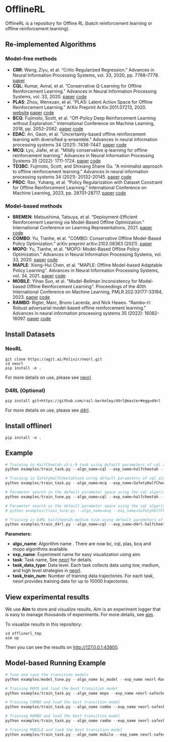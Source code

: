 # OfflineRL 

OfflineRL is a repository for Offline RL (batch reinforcement learning or offline reinforcement learning).

## Re-implemented Algorithms
### Model-free methods
- **CRR**: Wang, Ziyu, et al. “Critic Regularized Regression.” Advances in Neural Information Processing Systems, vol. 33, 2020, pp. 7768–7778. [paper](https://arxiv.org/abs/2006.15134)
- **CQL**: Kumar, Aviral, et al. “Conservative Q-Learning for Offline Reinforcement Learning.” Advances in Neural Information Processing Systems, vol. 33, 2020. [paper](https://arxiv.org/abs/2006.04779) [code](https://github.com/aviralkumar2907/CQL)
- **PLAS**: Zhou, Wenxuan, et al. “PLAS: Latent Action Space for Offline Reinforcement Learning.” ArXiv Preprint ArXiv:2011.07213, 2020.
 [website](https://sites.google.com/view/latent-policy) [paper](https://arxiv.org/abs/2011.07213) [code](https://github.com/Wenxuan-Zhou/PLAS)
- **BCQ**: Fujimoto, Scott, et al. “Off-Policy Deep Reinforcement Learning without Exploration.” International Conference on Machine Learning, 2018, pp. 2052–2062. [paper](https://arxiv.org/abs/1812.02900) [code](https://github.com/sfujim/BCQ)
- **EDAC**: An, Gaon, et al. "Uncertainty-based offline reinforcement learning with diversified q-ensemble." Advances in neural information processing systems 34 (2021): 7436-7447. [paper](https://arxiv.org/abs/2110.01548) [code](https://github.com/snu-mllab/EDAC)
- **MCQ**: Lyu, Jiafei, et al. "Mildly conservative q-learning for offline reinforcement learning." Advances in Neural Information Processing Systems 35 (2022): 1711-1724. [paper](https://arxiv.org/abs/2206.04745) [code](https://github.com/dmksjfl/MCQ)
- **TD3BC**: Fujimoto, Scott, and Shixiang Shane Gu. "A minimalist approach to offline reinforcement learning." Advances in neural information processing systems 34 (2021): 20132-20145. [paper](https://arxiv.org/abs/2106.06860) [code](https://github.com/sfujim/TD3_BC)
- **PRDC**: Ran, Yuhang, et al. “Policy Regularization with Dataset Constraint for Offline Reinforcement Learning.” International Conference on Machine Learning, 2023, pp. 28701-28717. [paper](https://arxiv.org/abs/2306.06569) [code](https://github.com/LAMDA-RL/PRDC)
### Model-based methods
- **BREMEN**: Matsushima, Tatsuya, et al. “Deployment-Efficient Reinforcement Learning via Model-Based Offline Optimization.” International Conference on Learning Representations, 2021. [paper](https://openreview.net/forum?id=3hGNqpI4WS) [code](https://github.com/matsuolab/BREMEN)
- **COMBO**: Yu, Tianhe, et al. "COMBO: Conservative Offline Model-Based Policy Optimization." arXiv preprint arXiv:2102.08363 (2021). [paper](https://arxiv.org/abs/2102.08363)
- **MOPO**: Yu, Tianhe, et al. “MOPO: Model-Based Offline Policy Optimization.” Advances in Neural Information Processing Systems, vol. 33, 2020. [paper](https://papers.nips.cc/paper/2020/hash/a322852ce0df73e204b7e67cbbef0d0a-Abstract.html) [code](https://github.com/tianheyu927/mopo)
- **MAPLE**: Xiong-Hui Chen, et al. "MAPLE: Offline Model-based Adaptable Policy Learning". Advances in Neural Information Processing Systems, vol. 34, 2021. [paper](https://proceedings.neurips.cc/paper/2021/hash/470e7a4f017a5476afb7eeb3f8b96f9b-Abstract.html) [code](https://github.com/xionghuichen/MAPLE)
- **MOBILE**: Yihao Sun, et al. "Model-Bellman Inconsistency for Model-based Offline Reinforcement Learning". Proceedings of the 40th International Conference on Machine Learning, PMLR 202:33177-33194, 2023. [paper](https://proceedings.mlr.press/v202/sun23q.html) [code](https://github.com/yihaosun1124/mobile)
- **RAMBO**: Rigter, Marc, Bruno Lacerda, and Nick Hawes. "Rambo-rl: Robust adversarial model-based offline reinforcement learning." Advances in neural information processing systems 35 (2022): 16082-16097. [paper](https://arxiv.org/abs/2204.12581) [code](https://github.com/marc-rigter/rambo)

## Install Datasets
### NeoRL

```shell
git clone https://agit.ai/Polixir/neorl.git
cd neorl
pip install -e .
```

For more details on use, please see [neorl](https://agit.ai/Polixir/neorl).

### D4RL (Optional)
```shell
pip install git+https://github.com/rail-berkeley/d4rl@master#egg=d4rl
```

For more details on use, please see [d4rl](https://github.com/rail-berkeley/d4rl).

## Install offlinerl

```shell
pip install -e .
```

## Example

```python
# Training in HalfCheetah-v3-L-9 task using default parameters of cql algorithm
python examples/train_task.py --algo_name=cql --exp_name=halfcheetah --task HalfCheetah-v3 --task_data_type low --task_train_num 100

# Training in SafetyHalfCheetahtask using default parameters of cql algorithm
python examples/train_task.py --algo_name=mcq --exp_name=SafetyHalfCheetah --task SafetyHalfCheetah 

# Parameter search in the default parameter space using the cql algorithm in the HalfCheetah-v3-L-9 task
python examples/train_tune.py --algo_name=cql --exp_name=halfcheetah --task HalfCheetah-v3 --task_data_type low --task_train_num 100

# Parameter search in the default parameter space using the cql algorithm in the SafetyHalfCheetahtask task
# python examples/train_tune.py --algo_name=mcq --exp_name=SafetyHalfCheetah --task SafetyHalfCheetah 

# Training in D4RL halfcheetah-medium task using default parameters of cql algorithm (D4RL need to be installed)
python examples/train_d4rl.py --algo_name=cql --exp_name=d4rl-halfcheetah-medium-cql --task d4rl-halfcheetah-medium-v0
```

**Parameters:**

- ​**algo_name**:  Algorithm name . There are now bc, cql, plas,  bcq and mopo algorithms available.
- ​**exp_name**:  Experiment name for easy visualization using aim.
- ​**task**: Task name, See [neorl](https://agit.ai/Polixir/neorl/wiki/Tasks) for details.
- ​**task_data_type**: Data level. Each task collects data using low, medium, and high level strategies in [neorl](https://agit.ai/Polixir/neorl).
- ​**task_train_num**:  Number of training data trajectories. For each task, neorl provides training data for up to 10000 trajectories.



## View experimental results
We use **Aim** to store and visualize results. Aim is an experiment logger that is easy to manage thousands of experiments. For more details, see [aim](https://github.com/aimhubio/aim). 

To visualize results in this repository:
```shell
cd offlinerl_tmp
aim up
```
Then you can see the results on http://127.0.0.1:43800.


## Model-based Running Example

```python
# Tune and save the transition models
python examples/model_tune.py --algo_name bc_model --exp_name neorl-RandomFrictionHopper-model --task RandomFrictionHopper
```

```python
# Training MOPO and load the best transition model
python examples/train_task.py --algo_name mopo --exp_name neorl-safecheetah-mopo-new --task SafetyHalfCheetah --dynamics_path best_run_id

# Training COMBO and load the best transition model
python examples/train_task.py --algo_name combo --exp_name neorl-safecheetah-combo-new --task SafetyHalfCheetah --dynamics_path best_run_id

# Training RAMBO and load the best transition model
python examples/train_task.py --algo_name rambo --exp_name neorl-safecheetah-rambo-new --task SafetyHalfCheetah --dynamics_path best_run_id

# Training MOBILE and load the best transition model
python examples/train_task.py --algo_name mobile --exp_name neorl-safecheetah-mobile-new --task SafetyHalfCheetah --dynamics_path best_run_id
```

